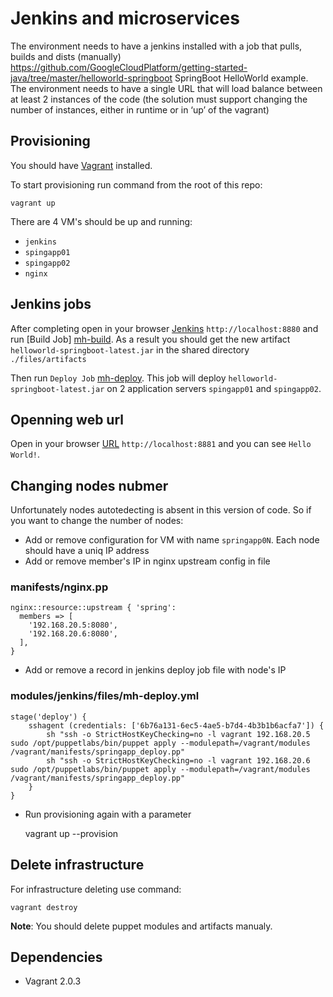 # Jenkins and microservices

The environment needs to have a jenkins installed with a job that pulls, builds and dists (manually) https://github.com/GoogleCloudPlatform/getting-started-java/tree/master/helloworld-springboot SpringBoot HelloWorld example.
The environment needs to have a single URL that will load balance between at least 2 instances of the code (the solution  must  support changing the number of instances, either in runtime or in ‘up’ of the vagrant)


## Provisioning
You should have [Vagrant] installed.
    

To start provisioning run command from the root of this repo:

    vagrant up

There are 4 VM's should be up and running:

- `jenkins`
- `spingapp01`
- `spingapp02`
- `nginx`

## Jenkins jobs

After completing open in your browser [Jenkins] `http://localhost:8880` and run [Build Job] [mh-build].
As a result you should get the new artifact `helloworld-springboot-latest.jar` in the shared directory `./files/artifacts`

Then run  `Deploy Job` [mh-deploy]. This job will deploy `helloworld-springboot-latest.jar` on 2 application servers `spingapp01` and `spingapp02`.

## Openning web url

Open in your browser [URL] `http://localhost:8881` and you can see `Hello World!`.

## Changing nodes nubmer

Unfortunately nodes autotedecting is absent in this version of code. So if you want to change the number of nodes:

- Add or remove configuration for VM with name `springapp0N`. Each node should have a uniq IP address
- Add or remove member's IP in nginx upstream config in file

### manifests/nginx.pp

    nginx::resource::upstream { 'spring':
      members => [
        '192.168.20.5:8080',
        '192.168.20.6:8080',
      ],
    }

- Add or remove a record in jenkins deploy job file with node's IP

### modules/jenkins/files/mh-deploy.yml

    stage('deploy') {
        sshagent (credentials: ['6b76a131-6ec5-4ae5-b7d4-4b3b1b6acfa7']) {
            sh "ssh -o StrictHostKeyChecking=no -l vagrant 192.168.20.5 sudo /opt/puppetlabs/bin/puppet apply --modulepath=/vagrant/modules /vagrant/manifests/springapp_deploy.pp"
            sh "ssh -o StrictHostKeyChecking=no -l vagrant 192.168.20.6 sudo /opt/puppetlabs/bin/puppet apply --modulepath=/vagrant/modules /vagrant/manifests/springapp_deploy.pp"
        }
    }

- Run provisioning again with a parameter

    vagrant up --provision


## Delete infrastructure

For infrastructure deleting use command:

    vagrant destroy

**Note**: You should delete puppet modules and artifacts manualy.

## Dependencies
 * Vagrant 2.0.3


[Vagrant]: https://www.vagrantup.com/downloads.html
[mh-build]: http://localhost:8880/job/mh-build/
[mh-deploy]: http://localhost:8880/job/mh-deploy/
[URL]: http://localhost:8881
[Jenkins]: http://localhost:8880
